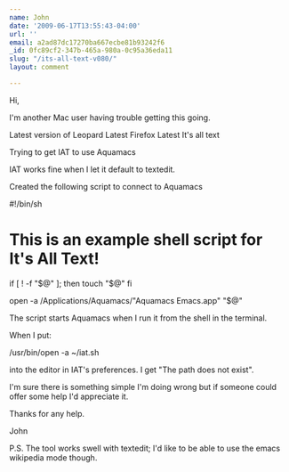 ```yaml
---
name: John
date: '2009-06-17T13:55:43-04:00'
url: ''
email: a2ad87dc17270ba667ecbe81b93242f6
_id: 0fc89cf2-347b-465a-980a-0c95a36eda11
slug: "/its-all-text-v080/"
layout: comment

---
```


Hi,

I'm another Mac user having trouble getting this going.

Latest version of Leopard
Latest Firefox
Latest It's all text

Trying to get IAT to use Aquamacs

IAT works fine when I let it default to textedit.

Created the following script to connect to Aquamacs

#!/bin/sh 
# This is an example shell script for It's All Text!

if [ ! -f "$@" ]; then
touch "$@"
fi

open -a /Applications/Aquamacs/"Aquamacs Emacs.app" "$@"

The script starts Aquamacs when I run it from the shell in the terminal.

When I put:

/usr/bin/open -a ~/iat.sh

into the editor in IAT's preferences. I get "The path does not exist".

I'm sure there is something simple I'm doing wrong but if someone could offer some 
help I'd appreciate it.

Thanks for any help.

John

P.S. The tool works swell with textedit; I'd like to be able to use the emacs wikipedia mode though.
